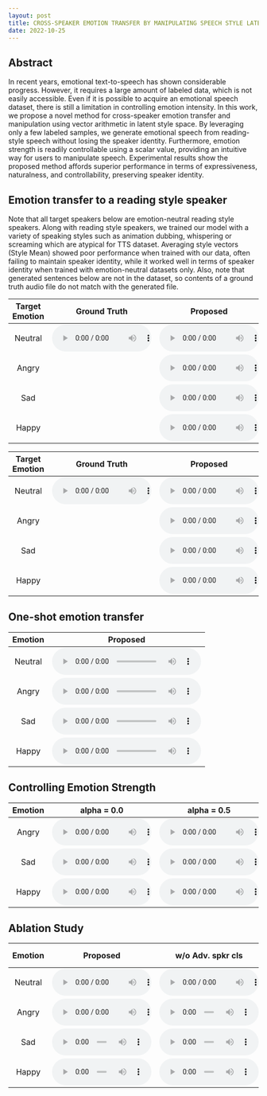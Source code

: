 ```yaml
---
layout: post
title: CROSS-SPEAKER EMOTION TRANSFER BY MANIPULATING SPEECH STYLE LATENTS
date: 2022-10-25
---
```

## Abstract

In recent years, emotional text-to-speech has shown considerable progress. However, it requires a large amount of labeled data, which is not easily accessible. Even if it is possible to acquire an emotional speech dataset, there is still a limitation in controlling emotion intensity. In this work, we propose a novel method for cross-speaker emotion transfer and manipulation using vector arithmetic in latent style space. By leveraging only a few labeled samples, we generate emotional speech from reading-style speech without losing the speaker identity. Furthermore, emotion strength is readily controllable using a scalar value, providing an intuitive way for users to manipulate speech. Experimental results show the proposed method affords superior performance in terms of expressiveness, naturalness, and controllability, preserving speaker identity.

## Emotion transfer to a reading style speaker
Note that all target speakers below are emotion-neutral reading style speakers.
Along with reading style speakers, we trained our model with a variety of speaking styles such as animation dubbing, whispering or screaming which are atypical for TTS dataset.
Averaging style vectors (Style Mean) showed poor performance when trained with our data, often failing to maintain speaker identity, while it worked well in terms of speaker identity when trained with emotion-neutral datasets only.
Also, note that generated sentences below are not in the dataset, so contents of a ground truth audio file do not match with the generated file.

| Target Emotion  | Ground Truth    | Proposed    | Style Mean    |
|   :----:    |    :----:   |    :----:   |     :----:    |
| Neutral     | <audio controls style="width: 200px;"><source src='./assets/xtine.wav'></audio>| <audio controls style="width: 200px;"><source src='./assets/xtine_100shot_neutral.wav'></audio> | <audio controls style="width: 200px;"><source src='./assets/xtine_base_neutral.wav'></audio>  |
| Angry       || <audio controls style="width: 200px;"><source src='./assets/xtine_100shot_angry.wav'></audio> | <audio controls style="width: 200px;"><source src='./assets/xtine_base_angry.wav'></audio>  |
| Sad         || <audio controls style="width: 200px;"><source src='./assets/xtine_100shot_sad.wav'></audio> | <audio controls style="width: 200px;"><source src='./assets/xtine_base_sad.wav'></audio>  |
| Happy       || <audio controls style="width: 200px;"><source src='./assets/xtine_100shot_happy.wav'></audio> | <audio controls style="width: 200px;"><source src='./assets/xtine_base_happy.wav'></audio>  |


| Target Emotion | Ground Truth    |  Proposed    | Style Mean    |
|   :----:    |    :----:   |     :----:   |     :----:    |
| Neutral     |<audio controls style="width: 200px;"><source src='./assets/iyuno-ko-m1.wav'></audio>| <audio controls style="width: 200px;"><source src='./assets/iyuno-ko-m1_100shot_neutral.wav'></audio> | <audio controls style="width: 200px;"><source src='./assets/iyuno-ko-m1_base_neutral.wav'></audio> |
| Angry       || <audio controls style="width: 200px;"><source src='./assets/iyuno-ko-m1_100shot_angry.wav'></audio> | <audio controls style="width: 200px;"><source src='./assets/iyuno-ko-m1_base_angry.wav'></audio>  |
| Sad         || <audio controls style="width: 200px;"><source src='./assets/iyuno-ko-m1_100shot_sad.wav'></audio> | <audio controls style="width: 200px;"><source src='./assets/iyuno-ko-m1_base_sad.wav'></audio>  |
| Happy       || <audio controls style="width: 200px;"><source src='./assets/iyuno-ko-m1_100shot_happy.wav'></audio> | <audio controls style="width: 200px;"><source src='./assets/iyuno-ko-m1_base_happy.wav'></audio>  |

## One-shot emotion transfer

| Emotion     | Proposed    |
|   :----:    |    :----:   |
| Neutral     | <audio controls><source src='./assets/hamin_oneshot_neutral.wav'></audio> |
| Angry       | <audio controls><source src='./assets/hamin_oneshot_angry.wav'></audio> |
| Sad         | <audio controls><source src='./assets/hamin_oneshot_sad.wav'></audio> | 
| Happy       | <audio controls><source src='./assets/hamin_oneshot_happy.wav'></audio> |

## Controlling Emotion Strength

| Emotion | alpha = 0.0    | alpha = 0.5 | alpha = 1.0 | alpha = 1.5 | alpha = 2.0 | 
|   :----:    |    :----:   |     :----:    |     :----:    |     :----:    |      :----:    |
| Angry       | <audio controls style="width: 200px;"><source src='./assets/seungjun_angry0.wav'></audio> | <audio controls style="width: 200px;"><source src='./assets/seungjun_angry0.5.wav'></audio>  | <audio controls style="width: 200px;"><source src='./assets/seungjun_angry1.0.wav'></audio>  | <audio controls style="width: 200px;"><source src='./assets/seungjun_angry1.5.wav'></audio>  | <audio controls style="width: 200px;"><source src='./assets/seungjun_angry2.0.wav'></audio>  | 
| Sad         | <audio controls style="width: 200px;"><source src='./assets/xtine_sad0.wav'></audio> | <audio controls style="width: 200px;"><source src='./assets/xtine_sad0.5.wav'></audio>  | <audio controls style="width: 200px;"><source src='./assets/xtine_sad1.0.wav'></audio>  | <audio controls style="width: 200px;"><source src='./assets/xtine_sad1.5.wav'></audio>  | <audio controls style="width: 200px;"><source src='./assets/xtine_sad2.0.wav'></audio>  |
| Happy       | <audio controls style="width: 200px;"><source src='./assets/ntis-eng_F_happy0.wav'></audio> | <audio controls style="width: 200px;"><source src='./assets/ntis-eng_F_happy0.5.wav'></audio>  | <audio controls style="width: 200px;"><source src='./assets/ntis-eng_F_happy1.0.wav'></audio>  | <audio controls style="width: 200px;"><source src='./assets/ntis-eng_F_happy1.5.wav'></audio>  | <audio controls style="width: 200px;"><source src='./assets/ntis-eng_F_happy2.0.wav'></audio>  |

## Ablation Study

| Emotion     | Proposed    | w/o Adv. spkr cls | w/o Cycle-consisency loss |
|   :----:    |    :----:   |    :----:   |     :----:   |
| Neutral     | <audio controls style="width: 200px;"><source src='./assets/nts-eng_M_prop_neutral.wav'></audio> | <audio controls style="width: 200px;"><source src='./assets/nts-eng_M_abl1_neutral.wav'></audio> |  <audio controls style="width: 200px;"><source src='./assets/nts-eng_M_abl2_neutral.wav'></audio> |
| Angry       | <audio controls style="width: 200px;"><source src='./assets/nts-eng_M_prop_angry.wav'></audio> |  <audio controls style="width: 200px;"><source src='./assets/nts-eng_M_abl1_angry.wav'></audio> |  <audio controls style="width: 200px;"><source src='./assets/nts-eng_M_abl2_angry.wav'></audio> | 
| Sad         | <audio controls style="width: 200px;"><source src='./assets/nts-eng_M_prop_sad.wav'></audio> |  <audio controls style="width: 200px;"><source src='./assets/nts-eng_M_abl1_sad.wav'></audio> |  <audio controls style="width: 200px;"><source src='./assets/nts-eng_M_abl2_sad.wav'></audio> | 
| Happy       | <audio controls style="width: 200px;"><source src='./assets/nts-eng_M_prop_happy.wav'></audio> |  <audio controls style="width: 200px;"><source src='./assets/nts-eng_M_abl1_happy.wav'></audio> |  <audio controls style="width: 200px;"><source src='./assets/nts-eng_M_abl2_happy.wav'></audio> | 
